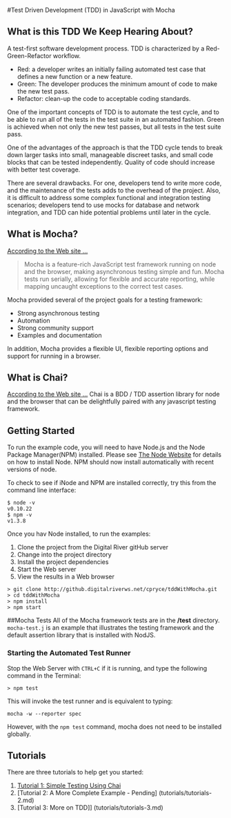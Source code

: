 #Test Driven Development (TDD) in JavaScript with Mocha


## What is this TDD We Keep Hearing About?
A test-first software development process. TDD is characterized by a Red-Green-Refactor workflow.

* Red: a developer writes an initially failing automated test case that defines a new function or a new feature.
* Green: The developer produces the minimum amount of code to make the new test pass.
* Refactor: clean-up the code to acceptable coding standards.

One of the important concepts of TDD is to automate the test cycle, and to be able to run all of the tests in the
test suite in an automated fashion. Green is achieved when not only the new test passes, but all tests in the test
suite pass.

One of the advantages of the approach is that the TDD cycle tends to break down larger tasks into small, manageable
discreet tasks, and small code blocks that can be tested independently. Quality of code should increase with better
test coverage.

There are several drawbacks. For one, developers tend to write more code, and the maintenance of the tests adds to the
overhead of the project. Also, it is difficult to address some complex functional and integration testing scenarios;
developers tend to use mocks for database and network integration, and TDD can hide potential problems until later
in the cycle.

## What is Mocha?
[According to the Web site ...](http://visionmedia.github.io/mocha/)

> Mocha is a feature-rich JavaScript test framework running on node and the browser, making asynchronous testing simple
> and fun. Mocha tests run serially, allowing for flexible and accurate reporting, while mapping uncaught exceptions
> to the correct test cases.

Mocha provided several of the project goals for a testing framework:

* Strong asynchronous testing
* Automation
* Strong community support
* Examples and documentation

In addition, Mocha provides a flexible UI, flexible reporting options and support for running in a browser.

## What is Chai?
[According to the Web site ...](http://chaijs.com/)
Chai is a BDD / TDD assertion library for node and the browser that can be delightfully paired with any javascript testing framework.

## Getting Started

To run the example code, you will need to have Node.js and the Node Package Manager(NPM) installed. Please see 
[The Node Website](http://nodejs.org/) for details on how to install Node. NPM should now install automatically with 
recent versions of node. 

To check to see if iNode and NPM are installed correctly, try this from the command line interface:

```
$ node -v
v0.10.22
$ npm -v
v1.3.8
```

Once you hav Node installed, to run the examples:

1. Clone the project from the Digital River gitHub server
1. Change into the project directory
1. Install the project dependencies
1. Start the Web server
1. View the results in a Web  browser

```
> git clone http://github.digitalriverws.net/cpryce/tddWithMocha.git
> cd tddWithMocha
> npm install
> npm start
```

##Mocha Tests
All of the Mocha framework tests are in the **/test** directory. ``mocha-test.j`` is an example that illustrates the
testing framework and the default assertion library that is installed with NodJS.

### Starting the Automated Test Runner
Stop the Web Server with ``CTRL+C`` if it is running, and type the following command in the Terminal:

```
> npm test
```

This will invoke the test runner and is equivalent to typing:

```
mocha -w --reporter spec
```

However, with the ``npm test`` command, mocha does not need to be installed globally.

## Tutorials
There are three tutorials to help get you started:

1. [Tutorial 1: Simple Testing Using Chai](tutorials/tutorial-1.md)
2. [Tutorial 2: A More Complete Example - Pending] (tutorials/tutorials-2.md)
3. [Tutorial 3: More on TDD]] (tutorials/tutorials-3.md)

